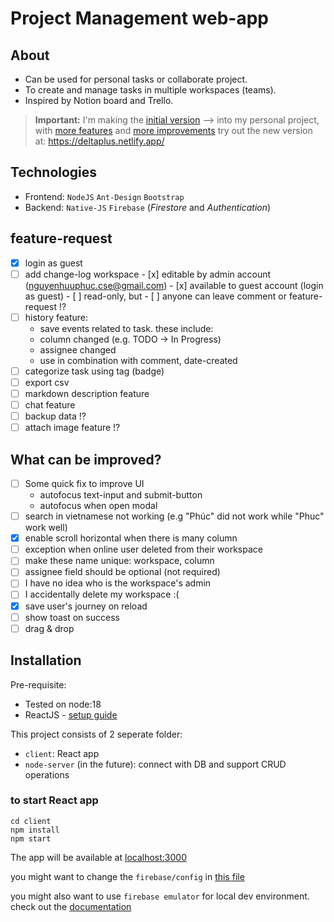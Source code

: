 # Project Management web-app
 
## About
- Can be used for personal tasks or collaborate project.
- To create and manage tasks in multiple workspaces (teams).
- Inspired by Notion board and Trello.

> **Important:**
> I'm making the [initial version]((https://thanhdatdelta.herokuapp.com/)) --> into my personal project,
> with [more features](#feature-request) and [more improvements]([#What-can-be-improved?])
> try out the new version at: <https://deltaplus.netlify.app/>
 
## Technologies
- Frontend: `NodeJS` `Ant-Design` `Bootstrap`
- Backend: `Native-JS` `Firebase` (*Firestore* and *Authentication*)
 
## feature-request
- [x] login as guest
- [ ] add change-log workspace
      - [x] editable by admin account (nguyenhuuphuc.cse@gmail.com)
      - [x] available to guest account (login as guest)
      - [ ] read-only, but
      - [ ] anyone can leave comment or feature-request !?
- [ ] history feature: 
  - save events related to task. these include:
  - column changed (e.g. TODO -> In Progress)
  - assignee changed
  - use in combination with comment, date-created
- [ ] categorize task using tag (badge) 
- [ ] export csv
- [ ] markdown description feature
- [ ] chat feature
- [ ] backup data !?
- [ ] attach image feature !?

## What can be improved?
- [ ] Some quick fix to improve UI
  - autofocus text-input and submit-button
  - autofocus when open modal
- [ ] search in vietnamese not working (e.g "Phúc" did not work while "Phuc" work well)
- [x] enable scroll horizontal when there is many column
- [ ] exception when online user deleted from their workspace
- [ ] make these name unique: workspace, column
- [ ] assignee field should be optional (not required)
- [ ] I have no idea who is the workspace's admin
- [ ] I accidentally delete my workspace :(
- [x] save user's journey on reload
- [ ] show toast on success
- [ ] drag & drop

## Installation 

Pre-requisite:

- Tested on node:18
- ReactJS - [setup guide](https://www.geeksforgeeks.org/how-to-install-reactjs-on-windows/)

This project consists of 2 seperate folder:
- `client`: React app
- `node-server` (in the future): connect with DB and support CRUD operations

<!-- ### to start node-server
you may want to change MongoDB config [here](node-server\app\config\db.config.js)

```console
cd node-server
npm install
npm start
``` -->

<!-- The server will be listening on [localhost:8080](http://localhost:8080) -->

### to start React app

```console
cd client
npm install
npm start
```
The app will be available at [localhost:3000](http://localhost:3000)

you might want to change the `firebase/config` in [this file](./client/src/firebase/config.js)

you might also want to use `firebase emulator` for local dev environment. check out the [documentation](https://firebase.google.com/docs/emulator-suite/connect_and_prototype)

 
